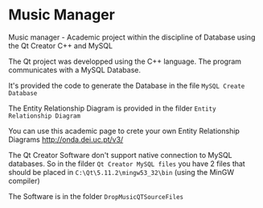# Music Manager
Music manager - Academic project within the discipline of Database using the Qt Creator C++ and MySQL

The Qt project was developped using the C++ language. The program communicates with a MySQL Database.

It's provided the code to generate the Database in the file `MySQL Create Database`

The Entity Relationship Diagram is provided in the filder `Entity Relationship Diagram`

You can use this academic page to crete your own Entity Relationship Diagrams http://onda.dei.uc.pt/v3/

The Qt Creator Software don't support native connection to MySQL databases. So in the filder `Qt Creator MySQL files` you have 2 files that should be placed in `C:\Qt\5.11.2\mingw53_32\bin` (using the MinGW compiler)

The Software is in the folder `DropMusicQTSourceFiles`

